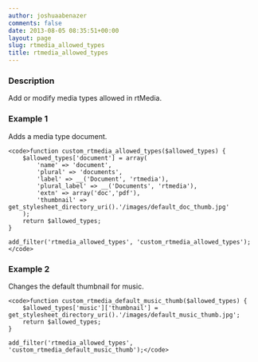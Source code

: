 ```yaml
---
author: joshuaabenazer
comments: false
date: 2013-08-05 08:35:51+00:00
layout: page
slug: rtmedia_allowed_types
title: rtmedia_allowed_types
---
```


### Description


Add or modify media types allowed in rtMedia.


### Example 1


Adds a media type document.

    
    <code>function custom_rtmedia_allowed_types($allowed_types) {
        $allowed_types['document'] = array(
            'name' => 'document',
            'plural' => 'documents',
            'label' => __('Document', 'rtmedia'),
            'plural_label' => __('Documents', 'rtmedia'),
            'extn' => array('doc','pdf'),
            'thumbnail' => get_stylesheet_directory_uri().'/images/default_doc_thumb.jpg'
        );
        return $allowed_types;
    }
    
    add_filter('rtmedia_allowed_types', 'custom_rtmedia_allowed_types');</code>




### Example 2


Changes the default thumbnail for music.

    
    <code>function custom_rtmedia_default_music_thumb($allowed_types) {
        $allowed_types['music']['thumbnail'] = get_stylesheet_directory_uri().'/images/default_music_thumb.jpg';
        return $allowed_types;
    }
    
    add_filter('rtmedia_allowed_types', 'custom_rtmedia_default_music_thumb');</code>
